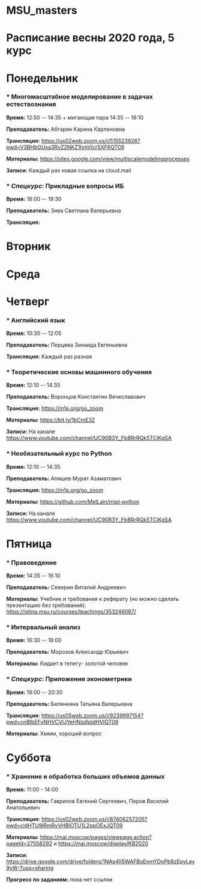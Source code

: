 # MSU_masters

# Расписание весны 2020 года, 5 курс

# Понедельник

### * Многомасштабное моделирование в задачах естествознания

**Время:** 12:50 -- 14:35 + мигающая пара 14:35 -- 16:10

**Преподаватель:** Абгарян Карина Карленовна

**Трансляция:** https://us02web.zoom.us/j/515523926?pwd=V3BHbGUxa3RvZ2NKZ1hmVlcrSXF6QT09

**Материалы:** https://sites.google.com/view/multiscalemodelingprocesses 

**Записи:** Каждый раз новая ссылка на cloud.mail 

### * *Спецкурс*: Прикладные вопросы ИБ

**Время:** 18:00 -- 19:30

**Преподаватель:** Зива Светлана Валерьевна

**Трансляция:** 

# Вторник

# Среда

# Четверг

### * Английский язык

**Время:** 10:30 -- 12:05

**Преподаватель:**  Перцева Зинаида Евгеньевна

**Трансляция:** Каждый раз разная

### * Теоретические основы машинного обучения

**Время:** 12:10 -- 14:35

**Преподаватель:** Воронцов Константин Вячеславович

**Трансляция:** https://m1p.org/go_zoom

**Материалы:** https://bit.ly/1bCmE3Z 

**Записи:** На канале https://www.youtube.com/channel/UC90B3Y_FbBRrRQk5TCiKgSA

### * Необязательный курс по Python

**Время:** 12:10 -- 14:35

**Преподаватель:** Апишев Мурат Азаматович 

**Трансляция:** https://m1p.org/go_zoom

**Материалы:** https://github.com/MelLain/mipt-python

**Записи:** На канале https://www.youtube.com/channel/UC90B3Y_FbBRrRQk5TCiKgSA

# Пятница

### * Правоведение

**Время:** 14:35 -- 16:10

**Преподаватель:** Северин Виталий Андреевич

**Материалы:** Учебник и требования к реферату (но можно сделать презентацию без требований): https://istina.msu.ru/courses/teachings/353246087/

### * Интервальный анализ

**Время:** 16:30 -- 18:00

**Преподаватель:** Морозов Александр Юрьевич

**Материалы:** Кидает в телегу- золотой человек

### * *Спецкурс*: Приложения эконометрики

**Время:** 19:00 -- 20:30

**Преподаватель:** Белянкина Татьяна Валерьевна

**Трансляция:** https://us05web.zoom.us/j/9239997154?pwd=cnBIbEFyNHVCVlJYeHNzdlpldHVIQT09

**Материалы:** Хммм, хороший вопрос

# Суббота

### * Хранение и обработка больших объемов данных 

**Время:** 11:00 - 14:00

**Преподаватель:** Гаврилов Евгений Сергеевич, Перов Василий Анатольевич

**Трансляция:** https://us02web.zoom.us/j/87406257205?pwd=cjdHTU9lRmRvVHBlOTU1L2ppOExJQT09

**Материалы:** https://mai.moscow/pages/viewpage.action?pageId=27558292 и https://mai.moscow/display/KB2020

**Записи:** https://drive.google.com/drive/folders/1NAp4Il5WAFBoEnmYDoPb8zEpyLey9yW-?usp=sharing

**Прогресс по заданиям:** пока нет ссылки
